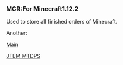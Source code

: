 ### MCR:For Minecraft1.12.2

Used to store all finished orders of Minecraft.

Another:

[Main](http://arbetaperingsky.github.io/) 

[JTEM.MTDPS](http://arbetaperingsky.github.io/JTEM.MTDPS)
